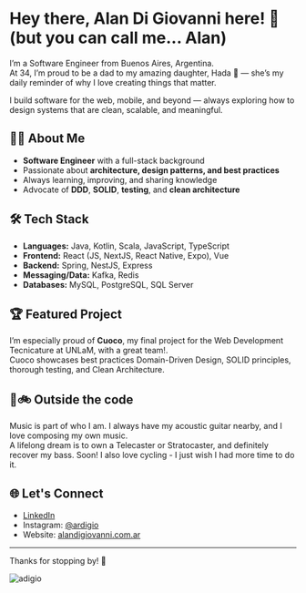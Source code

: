 # Hey there, Alan Di Giovanni here! 👋  (but you can call me... Alan)


I’m a Software Engineer from Buenos Aires, Argentina.  
At 34, I’m proud to be a dad to my amazing daughter, Hada 👧 — she’s my daily reminder of why I love creating things that matter.  

I build software for the web, mobile, and beyond — always exploring how to design systems that are clean, scalable, and meaningful.  

## 👨‍💻 About Me

- **Software Engineer** with a full-stack background  
- Passionate about **architecture, design patterns, and best practices**  
- Always learning, improving, and sharing knowledge  
- Advocate of **DDD**, **SOLID**, **testing**, and **clean architecture**

## 🛠️ Tech Stack

- **Languages:** Java, Kotlin, Scala, JavaScript, TypeScript
- **Frontend:** React (JS, NextJS, React Native, Expo), Vue
- **Backend:** Spring, NestJS, Express
- **Messaging/Data:** Kafka, Redis
- **Databases:** MySQL, PostgreSQL, SQL Server

## 🏆 Featured Project

I’m especially proud of **Cuoco**, my final project for the Web Development Tecnicature at UNLaM, with a great team!.  
Cuoco showcases best practices Domain-Driven Design, SOLID principles, thorough testing, and Clean Architecture.

## 🎸🚲 Outside the code

Music is part of who I am.
I always have my acoustic guitar nearby, and I love composing my own music.  
A lifelong dream is to own a Telecaster or Stratocaster, and definitely recover my bass. Soon!
I also love cycling - I just wish I had more time to do it.

## 🌐 Let's Connect

- [LinkedIn](https://www.linkedin.com/in/ardigiovanni/)
- Instagram: [@ardigio](https://instagram.com/ardigio)
- Website: [alandigiovanni.com.ar](https://www.alandigiovanni.com.ar)

---

Thanks for stopping by! 🚀

<p><img align="center" src="https://github-readme-stats.vercel.app/api/top-langs?username=adigio&show_icons=true&locale=en&layout=compact" alt="adigio" /></p>

